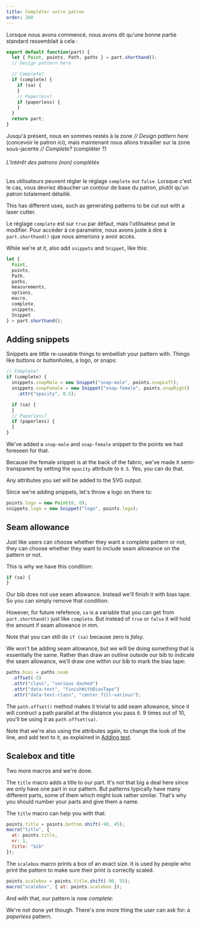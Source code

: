 ```yaml
---
title: Compléter votre patron
order: 260
---
```


Lorsque nous avons commencé, nous avons dit qu'une bonne partie standard ressemblait à cela :

```js
export default function(part) {
  let { Point, points, Path, paths } = part.shorthand();
  // Design pattern here

  // Complete?
  if (complete) {
    if (sa) {
    }
    // Paperless?
    if (paperless) {
    }
  }
  return part;
}
```

Jusqu'à présent, nous en sommes restés à la zone *// Design pattern here* (concevoir le patron ici), mais maintenant nous allons travailler sur la zone sous-jacente *// Complete?* (compléter ?)

<note>

###### L'intérêt des patrons (non) complétés

Les utilisateurs peuvent régler le réglage `complete` sur `false`. Lorsque c'est le cas, vous devriez ébaucher un contour de base du patron, plutôt qu'un patron totalement détaillé.

This has different uses, such as generating patterns to be cut out with a laser cutter.

</Note>

Le réglage `complete` est sur `true` par défaut, mais l'utilisateur peut le modifier. Pour accéder à ce paramètre, nous avons juste à dire à `part.shorthand()` que nous aimerions y avoir accès.

While we're at it, also add `snippets` and `Snippet`, like this:

```js
let {
  Point,
  points,
  Path,
  paths,
  measurements,
  options,
  macro,
  complete,
  snippets,
  Snippet
} = part.shorthand();
```

## Adding snippets

Snippets are little re-useable things to embellish your pattern with. Things like buttons or buttonholes, a logo, or snaps:

```js
// Complete?
if (complete) {
  snippets.snapMale = new Snippet("snap-male", points.snapLeft);
  snippets.snapFemale = new Snippet("snap-female", points.snapRight)
    .attr("opacity", 0.5);

  if (sa) {
  }
  // Paperless?
  if (paperless) {
  }
}
```

We've added a `snap-male` and `snap-female` snippet to the points we had foreseen for that.

Because the female snippet is at the back of the fabric, we've made it semi-transparent by setting the `opacity` attribute to `0.5`. Yes, you can do that.

<tip>

Any attributes you set will be added to the SVG output.

</Tip>

Since we're adding snippets, let's throw a logo on there to:

```js
points.logo = new Point(0, 0);
snippets.logo = new Snippet("logo", points.logo);
```

## Seam allowance

Just like users can choose whether they want a complete pattern or not, they can choose whether they want to include seam allowance on the pattern or not.

This is why we have this condition:

```js
if (sa) {
}
```

Our bib does not use seam allowance. Instead we'll finish it with bias tape. So you can simply remove that condition.

However, for future refefence, `sa` is a variable that you can get from `part.shorthand()` just like `complete`. But instead of `true` or `false` it will hold the amount if seam allowance in mm.

Note that you can still do `if (sa)` because zero is *falsy*.

We won't be adding seam allowance, but we will be doing something that is essentially the same. Rather than draw an outline outside our bib to indicate the seam allowance, we'll draw one within our bib to mark the bias tape:

```js
paths.bias = paths.seam
  .offset(-5)
  .attr("class", "various dashed")
  .attr("data-text", "finishWithBiasTape")
  .attr("data-text-class", "center fill-various");
```

The `path.offset()` method makes it trivial to add seam allowance, since it will contruct a path parallel at the distance you pass it. 9 times out of 10, you'll be using it as `path.offset(sa)`.

Note that we're also using the attributes again, to change the look of the line, and add text to it, as explained in [Adding text](/concepts/adding-text).

## Scalebox and title

Two more macros and we're done.

The `title` macro adds a title to our part. It's not that big a deal here since we only have one part in our pattern. But patterns typically have many different parts, some of them which might look rather similar. That's why you should number your parts and give them a name.

The `title` macro can help you with that:

```js
points.title = points.bottom.shift(-90, 45);
macro("title", {
  at: points.title,
  nr: 1,
  title: "bib"
});
```

The `scalebox` macro prints a box of an exact size. It is used by people who print the pattern to make sure their print is correctly scaled.

```js
points.scalebox = points.title.shift(-90, 55);
macro("scalebox", { at: points.scalebox });
```

And with that, our pattern is now *complete*:

<example pattern="tutorial" part="step11" caption="We used attributed to add color, dashes, text on a path and even opacity" />

We're not done yet though. There's one more thing the user can ask for: a *paperless* pattern.
